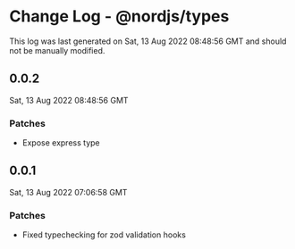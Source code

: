 # Change Log - @nordjs/types

This log was last generated on Sat, 13 Aug 2022 08:48:56 GMT and should not be manually modified.

## 0.0.2
Sat, 13 Aug 2022 08:48:56 GMT

### Patches

- Expose express type

## 0.0.1
Sat, 13 Aug 2022 07:06:58 GMT

### Patches

- Fixed typechecking for zod validation hooks

